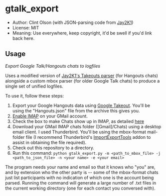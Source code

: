 gtalk_export
============

* Author: Clint Olson (with JSON-parsing code from [Jay2K1](http://blog.jay2k1.com/))
* License: MIT
* Meaning: Use everywhere, keep copyright, it'd be swell if you'd link back here.
 
## Usage
_Export Google Talk/Hangouts chats to logfiles_

Uses a modified version of [Jay2K1's Takeouts parser](http://hangoutparser.jay2k1.com/) (for Hangouts chats) alongside a custom mbox parser (for older Google Talk chats) to produce a single set of unified logfiles.

To use it, follow these steps:

1. Export your Google Hangouts data using [Google Takeout](https://www.google.com/settings/takeout).  You'll be using the "Hangouts.json" file from the archive this gives you.
2. [Enable IMAP](https://support.google.com/mail/troubleshooter/1668960?hl=en#ts=1665018) on your GMail account.
3. Check the box to make Chats show up in IMAP, as detailed [here](http://readwrite.com/2011/09/16/google_liberates_gmail_chat_logs_via_imap)
4. Download your GMail IMAP chats folder ([Gmail]/Chats) using a desktop email client.  I used Thunderbird.  You'll be using the mbox-format mail-folder file (I recommend Thunderbird's [ImportExportTools](https://addons.mozilla.org/en-us/thunderbird/addon/importexporttools/) addon to assist in obtaining the file required).
5. Check out this repository to a directory.
6. Run this command: `python gtalk_export.py -m <path_to_mbox_file> -j <path_to_json_file> -n <your name> -e <your email>`
 
The program needs your name and email so that it knows who "you" are, and by extension who the other party is -- some of the mbox-format chats just list participants with no indication of which one is the account being parsed.  Running the command will generate a large number of .txt files in the current working directory (one for each contact you conversed with).
